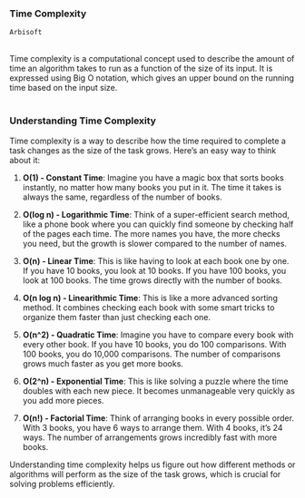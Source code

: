 ### Time Complexity

`Arbisoft`
<br><br>

Time complexity is a computational concept used to describe the amount of time an algorithm takes to run as a function of the size of its input. It is expressed using Big O notation, which gives an upper bound on the running time based on the input size.
<br><br>

### Understanding Time Complexity

Time complexity is a way to describe how the time required to complete a task changes as the size of the task grows. Here’s an easy way to think about it:

1. **O(1) - Constant Time**: Imagine you have a magic box that sorts books instantly, no matter how many books you put in it. The time it takes is always the same, regardless of the number of books.

2. **O(log n) - Logarithmic Time**: Think of a super-efficient search method, like a phone book where you can quickly find someone by checking half of the pages each time. The more names you have, the more checks you need, but the growth is slower compared to the number of names.

3. **O(n) - Linear Time**: This is like having to look at each book one by one. If you have 10 books, you look at 10 books. If you have 100 books, you look at 100 books. The time grows directly with the number of books.

4. **O(n log n) - Linearithmic Time**: This is like a more advanced sorting method. It combines checking each book with some smart tricks to organize them faster than just checking each one.

5. **O(n^2) - Quadratic Time**: Imagine you have to compare every book with every other book. If you have 10 books, you do 100 comparisons. With 100 books, you do 10,000 comparisons. The number of comparisons grows much faster as you get more books.

6. **O(2^n) - Exponential Time**: This is like solving a puzzle where the time doubles with each new piece. It becomes unmanageable very quickly as you add more pieces.

7. **O(n!) - Factorial Time**: Think of arranging books in every possible order. With 3 books, you have 6 ways to arrange them. With 4 books, it’s 24 ways. The number of arrangements grows incredibly fast with more books.

Understanding time complexity helps us figure out how different methods or algorithms will perform as the size of the task grows, which is crucial for solving problems efficiently.

